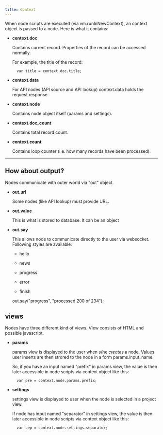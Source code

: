 ```yaml
---
title: Context
---
```


When node scripts are executed (via vm.runInNewContext), an context object is passed to a node. Here is what it contains:


* **context.doc**

    Contains current record. Properties of the record can be accessed normally. 

    For example, the title of the record: 


        var title = context.doc.title;

* **context.data**

    For API nodes (API source and API lookup) context.data holds the request response. 

* **context.node**

    Contains node object itself (params and settings).

* **context.doc_count**

    Contains total record count.

* **context.count**

    Contains loop counter (i.e. how many records have been processed).


----
## How about output?

Nodes communicate with outer world via "out" object.

* **out.url**

    Some nodes (like API lookup) must provide URL.

* **out.value**

    This is what is stored to database. It can be an object
    
* **out.say**

    This allows node to communicate directly to the user via websocket. Following styles are available:
 
    * hello

    * news

    * progress

    * error

    * finish


    out.say("progress", "processed 200 of 234");

    

## views
Nodes have three different kind of views. View consists of HTML and possible javascript.

* **params**

    params view is displayed to the user when s/he *creates* a node. Values user inserts are then strored to the node in a form params.input_name.

    So, if you have an input named "prefix" in params view, the value is then later accessible in node scripts via context object like this:

        var pre = context.node.params.prefix;

* **settings**

    settings view is displayed to user when the node is selected in a project view. 

    If node has input named "separator" in settings view, the value is then later accessible in node scripts via context object like this:

        var sep = context.node.settings.separator;


